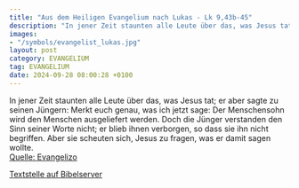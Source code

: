 ```yaml
---
title: "Aus dem Heiligen Evangelium nach Lukas - Lk 9,43b-45"
description: "In jener Zeit staunten alle Leute über das, was Jesus tat; er aber sagte zu seinen Jüngern: Merkt euch genau, was ich jetzt sage: Der Menschensohn wird den Menschen ausgeliefert werden. Doch die Jünger verstanden den Sinn seiner Worte nicht; er blieb ihnen verborgen, so dass sie ...."
images:
- "/symbols/evangelist_lukas.jpg"
layout: post
category: EVANGELIUM
tag: EVANGELIUM
date: 2024-09-28 08:00:28 +0100
---
```

In jener Zeit staunten alle Leute über das, was Jesus tat; er aber sagte zu seinen Jüngern:
Merkt euch genau, was ich jetzt sage: Der Menschensohn wird den Menschen ausgeliefert werden.
Doch die Jünger verstanden den Sinn seiner Worte nicht; er blieb ihnen verborgen, so dass sie ihn nicht begriffen.<!--more--> Aber sie scheuten sich, Jesus zu fragen, was er damit sagen wollte.<br>
[Quelle: Evangelizo](https://evangeliumtagfuertag.org/DE/gospel)

[Textstelle auf Bibelserver](https://www.bibleserver.com/EU/Lukas9,43b-45)
